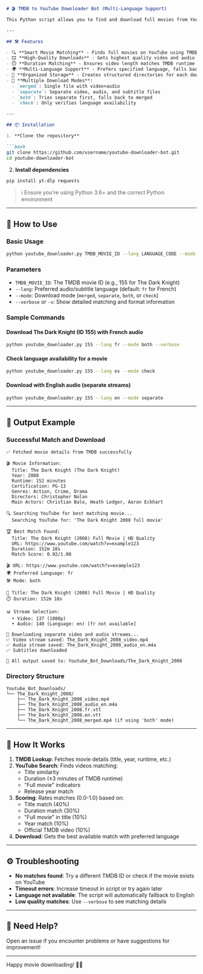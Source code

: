 
```markdown
# 🎬 TMDB to YouTube Downloader Bot (Multi-Language Support)

This Python script allows you to find and download full movies from YouTube based on TMDB metadata. It automatically finds the best matching video based on title, duration, and other criteria, then downloads it with your preferred audio language.

---

## 🛠️ Features

- 🔍 **Smart Movie Matching** - Finds full movies on YouTube using TMDB metadata
- 🎞️ **High-Quality Downloads** - Gets highest quality video and audio streams
- ⏱️ **Duration Matching** - Ensures video length matches TMDB runtime (±3 minutes)
- 🌍 **Multi-Language Support** - Prefers specified language, falls back to English
- 📂 **Organized Storage** - Creates structured directories for each download
- 🔄 **Multiple Download Modes**:
  - `merged`: Single file with video+audio
  - `separate`: Separate video, audio, and subtitle files
  - `both`: Tries separate first, falls back to merged
  - `check`: Only verifies language availability

---

## 📦 Installation

1. **Clone the repository**

```bash
git clone https://github.com/username/youtube-downloader-bot.git
cd youtube-downloader-bot
```

2. **Install dependencies**

```bash
pip install yt-dlp requests
```

> ℹ️ Ensure you're using Python 3.6+ and the correct Python environment

---

## 🚀 How to Use

### Basic Usage

```bash
python youtube_downloader.py TMDB_MOVIE_ID --lang LANGUAGE_CODE --mode MODE [--verbose]
```

### Parameters

- `TMDB_MOVIE_ID`: The TMDB movie ID (e.g., 155 for The Dark Knight)
- `--lang`: Preferred audio/subtitle language (default: `fr` for French)
- `--mode`: Download mode (`merged`, `separate`, `both`, or `check`)
- `--verbose` or `-v`: Show detailed matching and format information

### Sample Commands

#### Download The Dark Knight (ID 155) with French audio
```bash
python youtube_downloader.py 155 --lang fr --mode both --verbose
```

#### Check language availability for a movie
```bash
python youtube_downloader.py 155 --lang es --mode check
```

#### Download with English audio (separate streams)
```bash
python youtube_downloader.py 155 --lang en --mode separate
```

---

## 🧰 Output Example

### Successful Match and Download

```
✅ Fetched movie details from TMDB successfully

🎬 Movie Information:
  Title: The Dark Knight (The Dark Knight)
  Year: 2008
  Runtime: 152 minutes
  Certification: PG-13
  Genres: Action, Crime, Drama
  Directors: Christopher Nolan
  Main Actors: Christian Bale, Heath Ledger, Aaron Eckhart

🔍 Searching YouTube for best matching movie...
  Searching YouTube for: 'The Dark Knight 2008 full movie'

🏆 Best Match Found:
  Title: The Dark Knight (2008) Full Movie | HD Quality
  URL: https://www.youtube.com/watch?v=example123
  Duration: 152m 18s
  Match Score: 0.92/1.00

🎬 URL: https://www.youtube.com/watch?v=example123
🌍 Preferred Language: fr
🛠️ Mode: both

🎥 Title: The Dark Knight (2008) Full Movie | HD Quality
⏱️ Duration: 152m 18s

📊 Stream Selection:
  • Video: 137 (1080p)
  • Audio: 140 (Language: en) [fr not available]

🔽 Downloading separate video and audio streams...
✅ Video stream saved: The_Dark_Knight_2008_video.mp4
✅ Audio stream saved: The_Dark_Knight_2008_audio_en.m4a
✅ Subtitles downloaded

📁 All output saved to: Youtube_Bot_Downloads/The_Dark_Knight_2008
```

### Directory Structure

```
Youtube_Bot_Downloads/
└── The_Dark_Knight_2008/
    ├── The_Dark_Knight_2008_video.mp4
    ├── The_Dark_Knight_2008_audio_en.m4a
    ├── The_Dark_Knight_2008.fr.vtt
    ├── The_Dark_Knight_2008.en.vtt
    └── The_Dark_Knight_2008_merged.mp4 (if using 'both' mode)
```

---

## 🧠 How It Works

1. **TMDB Lookup**: Fetches movie details (title, year, runtime, etc.)
2. **YouTube Search**: Finds videos matching:
   - Title similarity
   - Duration (±3 minutes of TMDB runtime)
   - "Full movie" indicators
   - Release year match
3. **Scoring**: Rates matches (0.0-1.0) based on:
   - Title match (40%)
   - Duration match (30%)
   - "Full movie" in title (10%)
   - Year match (10%)
   - Official TMDB video (10%)
4. **Download**: Gets the best available match with preferred language

---

## ⚙️ Troubleshooting

- **No matches found**: Try a different TMDB ID or check if the movie exists on YouTube
- **Timeout errors**: Increase timeout in script or try again later
- **Language not available**: The script will automatically fallback to English
- **Low quality matches**: Use `--verbose` to see matching details

---

## 💬 Need Help?

Open an issue if you encounter problems or have suggestions for improvement!

---

Happy movie downloading! 🎥🍿
